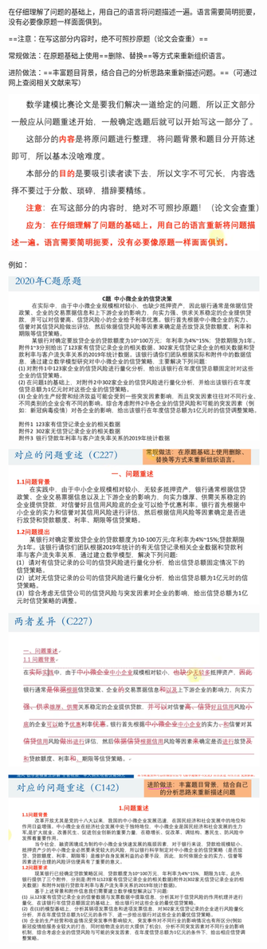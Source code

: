 
在仔细理解了问题的基础上，用自己的语言将问题描述一遍。语言需要简明扼要，没有必要像原题一样面面俱到。

==注意：在写这部分内容时，绝不可照抄原题（论文会查重）==

常规做法：在原题基础上使用==删除、替换==等方式来重新组织语言。

进阶做法：==丰富题目背景，结合自己的分析思路来重新描述问题。==（可通过网上查阅相关文献来写）

![](../../../img/Pasted%20image%2020250824145912.png)

例如：

![](../../../img/Pasted%20image%2020250824145936.png)

![](../../../img/Pasted%20image%2020250824150011.png)

![](../../../img/Pasted%20image%2020250824150123.png)

![](../../../img/Pasted%20image%2020250824150404.png)

